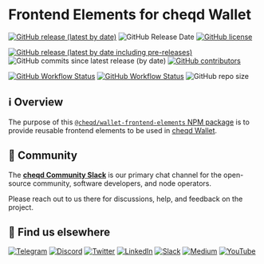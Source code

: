 # Frontend Elements for cheqd Wallet

[![GitHub release (latest by date)](https://img.shields.io/github/v/release/cheqd/wallet-frontend-elements?color=green&label=stable%20release&style=flat-square)](https://github.com/cheqd/wallet-frontend-elements/releases/latest) ![GitHub Release Date](https://img.shields.io/github/release-date/cheqd/wallet-frontend-elements?color=green&style=flat-square) [![GitHub license](https://img.shields.io/github/license/cheqd/wallet-frontend-elements?color=blue&style=flat-square)](https://github.com/cheqd/wallet-frontend-elements/blob/cheqd/LICENSE)

[![GitHub release (latest by date including pre-releases)](https://img.shields.io/github/v/release/cheqd/wallet-frontend-elements?include_prereleases&label=dev%20release&style=flat-square)](https://github.com/cheqd/wallet-frontend-elements/releases/) ![GitHub commits since latest release (by date)](https://img.shields.io/github/commits-since/cheqd/wallet-frontend-elements/latest?style=flat-square) [![GitHub contributors](https://img.shields.io/github/contributors/cheqd/wallet-frontend-elements?label=contributors%20%E2%9D%A4%EF%B8%8F&style=flat-square)](https://github.com/cheqd/wallet-frontend-elements/graphs/contributors)

[![GitHub Workflow Status](https://img.shields.io/github/workflow/status/cheqd/wallet-frontend-elements/Workflow%20Dispatch?label=workflows&style=flat-square)](https://github.com/cheqd/wallet-frontend-elements/actions/workflows/dispatch.yml) [![GitHub Workflow Status](https://img.shields.io/github/workflow/status/cheqd/wallet-frontend-elements/CodeQL?label=CodeQL&style=flat-square)](https://github.com/cheqd/wallet-frontend-elements/actions/workflows/codeql.yml) ![GitHub repo size](https://img.shields.io/github/repo-size/cheqd/wallet-frontend-elements?style=flat-square)

## ℹ️ Overview

The purpose of this [`@cheqd/wallet-frontend-elements` NPM package](https://www.npmjs.com/package/@cheqd/wallet-frontend-elements) is to provide reusable frontend elements to be used in [cheqd Wallet](https://github.com/cheqd/wallet).

## 💬 Community

The [**cheqd Community Slack**](http://cheqd.link/join-cheqd-slack) is our primary chat channel for the open-source community, software developers, and node operators.

Please reach out to us there for discussions, help, and feedback on the project.

## 🙋 Find us elsewhere

[![Telegram](https://img.shields.io/badge/Telegram-2CA5E0?style=for-the-badge\&logo=telegram\&logoColor=white)](https://t.me/cheqd) [![Discord](https://img.shields.io/badge/Discord-7289DA?style=for-the-badge\&logo=discord\&logoColor=white)](http://cheqd.link/discord-github) [![Twitter](https://img.shields.io/badge/Twitter-1DA1F2?style=for-the-badge\&logo=twitter\&logoColor=white)](https://twitter.com/intent/follow?screen\_name=cheqd\_io) [![LinkedIn](https://img.shields.io/badge/LinkedIn-0077B5?style=for-the-badge\&logo=linkedin\&logoColor=white)](http://cheqd.link/linkedin) [![Slack](https://img.shields.io/badge/Slack-4A154B?style=for-the-badge\&logo=slack\&logoColor=white)](http://cheqd.link/join-cheqd-slack) [![Medium](https://img.shields.io/badge/Medium-12100E?style=for-the-badge\&logo=medium\&logoColor=white)](https://blog.cheqd.io) [![YouTube](https://img.shields.io/badge/YouTube-FF0000?style=for-the-badge\&logo=youtube\&logoColor=white)](https://www.youtube.com/channel/UCBUGvvH6t3BAYo5u41hJPzw/)

